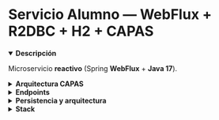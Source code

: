# Servicio Alumno — WebFlux + R2DBC + H2 + CAPAS

<details open>
  <summary><strong>Descripción</strong></summary>

Microservicio **reactivo** (Spring **WebFlux** + **Java 17**).
</details>

<details>
  <summary><strong>Arquitectura CAPAS</strong></summary>

- Controller (HTTP)  
- Service (lógica)  
- Repository (R2DBC)  
- Soporte: DTO, mapper, validation, advice (errores)
</details>

<details>
  <summary><strong>Endpoints</strong></summary>

- **POST** `/alumnos` → Graba un alumno validando campos y unicidad (nombre+apellido).
  - **409 Conflict** si (nombre, apellido) ya existe.
  - **204 No Content** (respuesta vacía) o **201 Created** con `Location` (según tu implementación).
  - **400 Bad Request** por validaciones del DTO (manejado por el error handler global).

- **GET** `/alumnos?estado=ACTIVO` → Lista alumnos filtrando por estado.
</details>

<details>
  <summary><strong>Persistencia y arquitectura</strong></summary>

- Persistencia en **H2** (memoria/archivo) con **Spring Data R2DBC**.  
- Arquitectura por **capas** (controller, service, repository).
</details>

<details>
  <summary><strong>Stack</strong></summary>

- **Java 17**, **Spring Boot 3.5.4**  
- **Spring WebFlux** (reactivo)  
- **Spring Data R2DBC**, **H2**  
- **Lombok**, **MapStruct**  
- **springdoc-openapi (Swagger UI)**  
- Build: **Maven**
</details>
